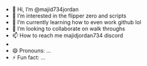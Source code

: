 - 👋 Hi, I’m @majid734jordan
- 👀 I’m interested in the flipper zero and scripts 
- 🌱 I’m currently learning how to even work github lol
- 💞️ I’m looking to collaborate on walk throughs
- 📫 How to reach me majidjordan734 discord
- 
- 😄 Pronouns: ...
- ⚡ Fun fact: ...

<!---
majid734jordan/majid734jordan is a ✨ special ✨ repository because its `README.md` (this file) appears on your GitHub profile.
You can click the Preview link to take a look at your changes.
--->
